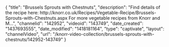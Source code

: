 {
    "title": "Brussels Sprouts with Chestnuts",
    "description": "Find details of the recipe here: http:\/\/knorr.co.uk\/Recipes\/Vegetable-Recipe\/Brussels-Sprouts-with-Chestnuts.aspx For more vegetable recipes from Knorr and M...",
    "channelid": "142952",
    "videoid": "143749",
    "date_created": "1437693555",
    "date_modified": "1418181164",
    "type": "captivate",
    "layout": "channelVideo",
    "url": "\/knorr-video-collection\/brussels-sprouts-with-chestnuts\/142952-143749"
}